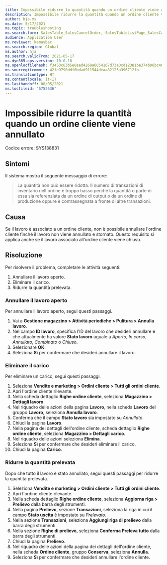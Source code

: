 ```yaml
---
title: Impossibile ridurre la quantità quando un ordine cliente viene annullato
description: Impossibile ridurre la quantità quando un ordine cliente viene annullato.
author: hja-ms
ms.date: 5/17/2021
ms.topic: troubleshooting
ms.search.form: SalesTable_SalesCancelOrder, SalesTableListPage_SalesCancelOrder
audience: Application User
ms.reviewer: kamaybac
ms.search.region: Global
ms.author: hja
ms.search.validFrom: 2021-05-17
ms.dyn365.ops.version: 10.0.18
ms.openlocfilehash: f3453c83b5e8ead4269a6054167d73a0cd12381ba374b98bc407c01edaa68a1c
ms.sourcegitcommit: 42fe9790ddf0bdad911544deaa82123a396712fb
ms.translationtype: HT
ms.contentlocale: it-IT
ms.lasthandoff: 08/05/2021
ms.locfileid: "6752636"
---
```

# <a name="the-quantity-cant-be-reduced-when-a-sales-order-is-canceled"></a>Impossibile ridurre la quantità quando un ordine cliente viene annullato

Codice errore: SYS138831

## <a name="symptoms"></a>Sintomi

Il sistema mostra il seguente messaggio di errore:

> La quantità non può essere ridotta. Il numero di transazioni di inventario nell'ordine è troppo basso perché la quantità o parte di essa sia referenziata da un ordine di output o da un ordine di produzione oppure è contrassegnata a fronte di altre transazioni.

## <a name="cause"></a>Causa

Se il lavoro è associato a un ordine cliente, non è possibile annullare l'ordine cliente finché il lavoro non viene annullato e stornato. Questo requisito si applica anche se il lavoro associato all'ordine cliente viene chiuso.

## <a name="resolution"></a>Risoluzione

Per risolvere il problema, completare le attività seguenti:

1. Annullare il lavoro aperto.
1. Eliminare il carico.
1. Ridurre la quantità prelevata.

### <a name="cancel-open-work"></a>Annullare il lavoro aperto

Per annullare il lavoro aperto, segui questi passaggi.

1. Vai a **Gestione magazzino \> Attività periodiche \> Pulitura \> Annulla lavoro**.
1. Nel campo **ID lavoro**, specifica l'ID del lavoro che desideri annullare e che attualmente ha valore **Stato lavoro** uguale a *Aperto*, *In corso*, *Annullato*, *Combinato* o *Chiuso*.
1. Selezionare **OK**.
1. Seleziona **Sì** per confermare che desideri annullare il lavoro.

### <a name="delete-the-load"></a>Eliminare il carico

Per eliminare un carico, segui questi passaggi.

1. Seleziona **Vendite e marketing \> Ordini cliente \> Tutti gli ordini cliente**.
1. Apri l'ordine cliente rilevante.
1. Nella scheda dettaglio **Righe ordine cliente**, seleziona **Magazzino \> Dettagli lavoro**.
1. Nel riquadro delle azioni della pagina **Lavoro**, nella scheda **Lavoro** del gruppo **Lavoro**, seleziona **Annulla lavoro**.
1. Conferma che il campo **Stato lavoro** sia impostato su *Annullato*.
1. Chiudi la pagina **Lavoro**.
1. Nella pagina dei dettagli dell'ordine cliente, scheda dettaglio **Righe ordine cliente**, seleziona **Magazzino \> Dettagli carico**.
1. Nel riquadro delle azioni seleziona **Elimina**.
1. Seleziona **Sì** per confermare che desideri eliminare il carico.
1. Chiudi la pagina **Carico**.

### <a name="reduce-the-picked-quantity"></a>Ridurre la quantità prelevata

Dopo che tutto il lavoro è stato annullato, segui questi passaggi per ridurre la quantità prelevata.

1. Seleziona **Vendite e marketing \> Ordini cliente \> Tutti gli ordini cliente**.
1. Apri l'ordine cliente rilevante.
1. Nella scheda dettaglio **Righe ordine cliente**, seleziona **Aggiorna riga \> Prelievo** dalla barra degli strumenti.
1. Nella pagina **Prelievo**, sezione **Transazioni**, seleziona la riga in cui il campo **Stato uscita** è impostato su *Prelevato*.
1. Nella sezione **Transazioni**, seleziona **Aggiungi riga di prelievo** dalla barra degli strumenti.
1. Nella sezione **Righe di prelievo**, seleziona **Conferma Preleva tutto** dalla barra degli strumenti.
1. Chiudi la pagina **Prelievo**.
1. Nel riquadro delle azioni della pagina dei dettagli dell'ordine cliente, nella scheda **Ordine cliente**, gruppo **Conserva**, seleziona **Annulla**.
1. Seleziona **Sì** per confermare che desideri annullare l'ordine cliente.
